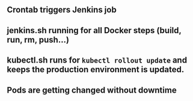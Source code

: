 ## Crontab triggers Jenkins job
## jenkins.sh running for all Docker steps (build, run, rm, push...)
## kubectl.sh runs for ``kubectl rollout update`` and keeps the production environment is updated.
## Pods are getting changed without downtime
